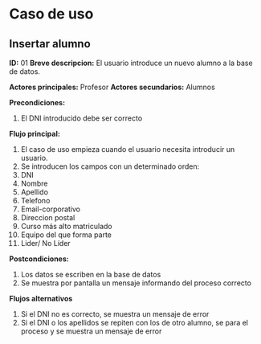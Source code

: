 # Caso de uso

## Insertar alumno

**ID:** 01
**Breve descripcion:** El usuario introduce un nuevo alumno a la base de datos.

**Actores principales:** Profesor
**Actores secundarios:** Alumnos

**Precondiciones:**
1. El DNI introducido debe ser correcto

**Flujo principal:**
1. El caso de uso empieza cuando el usuario necesita introducir un usuario.
2. Se introducen los campos con un determinado orden:
  1. DNI
  2. Nombre
  3. Apellido
  4. Telefono
  5. Email-corporativo
  6. Direccion postal
  7. Curso más alto matriculado
  8. Equipo del que forma parte
  9. Lider/ No Líder

**Postcondiciones:**
1. Los datos se escriben en la base de datos
2. Se muestra por pantalla un mensaje informando del proceso correcto

**Flujos alternativos**
1. Si el DNI no es correcto, se muestra un mensaje de error
2. Si el DNI o los apellidos se repiten con los de otro alumno, se para el proceso y se muestra un mensaje de error
